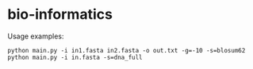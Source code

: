 # bio-informatics
Usage examples:<br>
```
python main.py -i in1.fasta in2.fasta -o out.txt -g=-10 -s=blosum62
python main.py -i in.fasta -s=dna_full
```